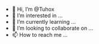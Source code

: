 - 👋 Hi, I’m @Tuhox
- 👀 I’m interested in ...
- 🌱 I’m currently learning ...
- 💞️ I’m looking to collaborate on ...
- 📫 How to reach me ...

<!---
Tuhox/Tuhox is a ✨ special ✨ repository because its `README.md` (this file) appears on your GitHub profile.
You can click the Preview link to take a look at your changes.
--->
